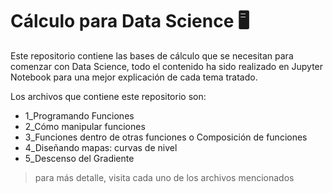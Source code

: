 # Cálculo para Data Science 🖥️

Este repositorio contiene las bases de cálculo que se necesitan para comenzar con Data Science, todo el contenido ha sido realizado en Jupyter Notebook para una mejor explicación de cada tema tratado.

Los archivos que contiene este repositorio son:
* 1_Programando Funciones
* 2_Cómo manipular funciones
* 3_Funciones dentro de otras funciones o Composición de funciones
* 4_Diseñando mapas: curvas de nivel
* 5_Descenso del Gradiente

> para más detalle, visita cada uno de los archivos mencionados
